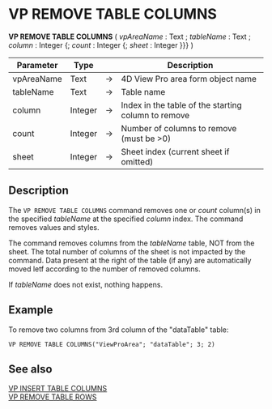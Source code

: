 # VP REMOVE TABLE COLUMNS




**VP REMOVE TABLE COLUMNS** ( *vpAreaName* : Text ; *tableName* : Text ; *column* : Integer {; *count* : Integer {; *sheet* : Integer }}} )



|Parameter|Type||Description|
|---|---|---|---|
|vpAreaName |Text|->|4D View Pro area form object name|
|tableName|Text|->|Table name|
|column|Integer|->|Index in the table of the starting column to remove|
|count|Integer|->|Number of columns to remove (must be >0) |
|sheet   |Integer|->|Sheet index (current sheet if omitted)|

## Description

The `VP REMOVE TABLE COLUMNS` command removes one or *count* column(s) in the specified *tableName* at the specified *column* index. The command removes values and styles.

The command removes columns from the *tableName* table, NOT from the sheet. The total number of columns of the sheet is not impacted by the command. Data present at the right of the table (if any) are automatically moved letf according to the number of removed columns.

If *tableName* does not exist, nothing happens.



## Example

To remove two columns from 3rd column of the "dataTable" table:

```4d
VP REMOVE TABLE COLUMNS("ViewProArea"; "dataTable"; 3; 2)
```

## See also

[VP INSERT TABLE COLUMNS](VP%20INSERT%20TABLE%20COLUMNS.md)<br/>
[VP REMOVE TABLE ROWS](VP%20REMOVE%20TABLE%20ROWS.md)